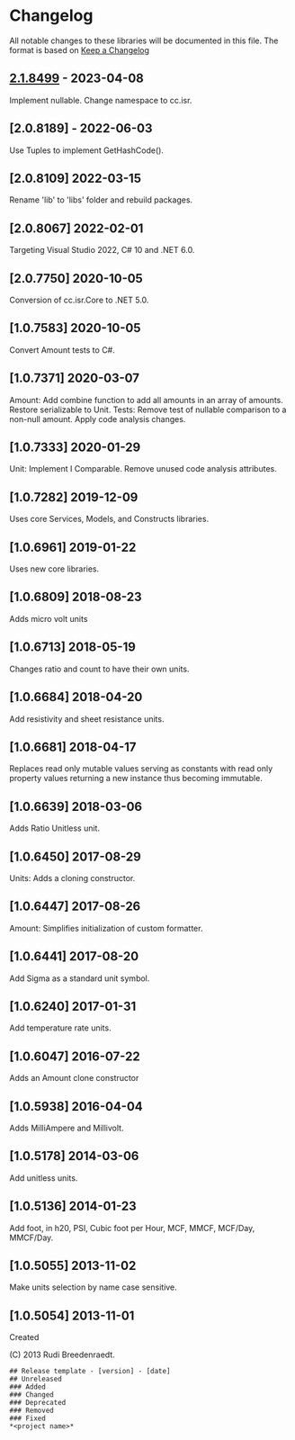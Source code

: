# Changelog
All notable changes to these libraries will be documented in this file.
The format is based on [Keep a Changelog](https://keepachangelog.com/en/1.0.0/)

## [2.1.8499] - 2023-04-08
Implement nullable. Change namespace to cc.isr.

## [2.0.8189] - 2022-06-03
Use Tuples to implement GetHashCode().

## [2.0.8109] 2022-03-15
Rename 'lib' to 'libs' folder and rebuild packages.

## [2.0.8067] 2022-02-01
Targeting Visual Studio 2022, C# 10 and .NET 6.0.

## [2.0.7750] 2020-10-05
Conversion of cc.isr.Core to .NET 5.0.

## [1.0.7583] 2020-10-05
Convert Amount tests to C#.

## [1.0.7371] 2020-03-07
Amount: Add combine function to add all amounts in an array of amounts. Restore serializable to Unit. Tests: Remove test of nullable comparison to a non-null amount. Apply code analysis changes.

## [1.0.7333] 2020-01-29
Unit: Implement I Comparable. Remove unused code analysis attributes.

## [1.0.7282] 2019-12-09
Uses core Services, Models, and Constructs libraries.

## [1.0.6961] 2019-01-22
Uses new core libraries.

## [1.0.6809] 2018-08-23
Adds micro volt units

## [1.0.6713] 2018-05-19
Changes ratio and count to have their own units.

## [1.0.6684] 2018-04-20
Add resistivity and sheet resistance units.

## [1.0.6681] 2018-04-17
Replaces read only mutable values serving as constants with read only property values returning a new instance thus becoming immutable.

## [1.0.6639] 2018-03-06
Adds Ratio Unitless unit.

## [1.0.6450] 2017-08-29
Units: Adds a cloning constructor.

## [1.0.6447] 2017-08-26
Amount: Simplifies initialization of custom formatter.

## [1.0.6441] 2017-08-20
Add Sigma as a standard unit symbol.

## [1.0.6240] 2017-01-31
Add temperature rate units.

## [1.0.6047] 2016-07-22
Adds an Amount clone constructor

## [1.0.5938] 2016-04-04
Adds MilliAmpere and Millivolt.

## [1.0.5178] 2014-03-06
Add unitless units.

## [1.0.5136] 2014-01-23
Add foot, in h20, PSI, Cubic foot per Hour, MCF, MMCF, MCF/Day, MMCF/Day.

## [1.0.5055] 2013-11-02
Make units selection by name case sensitive.

## [1.0.5054] 2013-11-01
Created

\(C\) 2013 Rudi Breedenraedt.

```
## Release template - [version] - [date]
## Unreleased
### Added
### Changed
### Deprecated
### Removed
### Fixed
*<project name>*
```
[2.1.8499]: https://github.com/atecoder/units-amounts/src/main/
